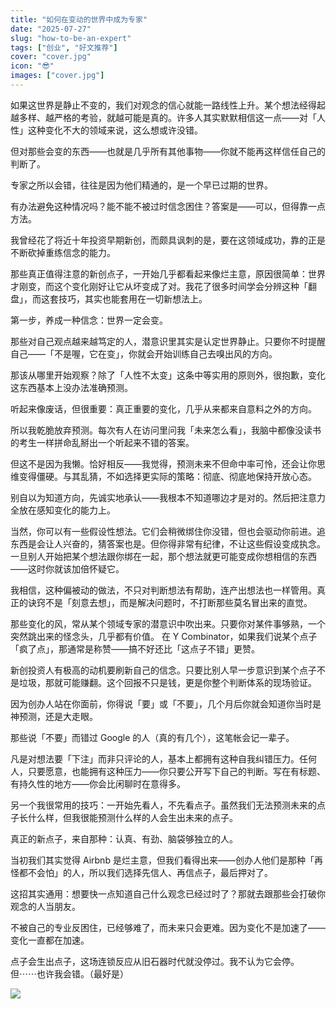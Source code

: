 ```yaml
---
title: "如何在变动的世界中成为专家"
date: "2025-07-27"
slug: "how-to-be-an-expert"
tags: ["创业", "好文推荐"]
cover: "cover.jpg"
icon: "😎"
images: ["cover.jpg"]
---
```

如果这世界是静止不变的，我们对观念的信心就能一路线性上升。某个想法经得起越多样、越严格的考验，就越可能是真的。许多人其实默默相信这一点——对「人性」这种变化不大的领域来说，这么想或许没错。



但对那些会变的东西——也就是几乎所有其他事物——你就不能再这样信任自己的判断了。



专家之所以会错，往往是因为他们精通的，是一个早已过期的世界。



有办法避免这种情况吗？能不能不被过时信念困住？答案是——可以，但得靠一点方法。



我曾经花了将近十年投资早期新创，而颇具讽刺的是，要在这领域成功，靠的正是不断砍掉重练信念的能力。



那些真正值得注意的新创点子，一开始几乎都看起来像烂主意，原因很简单：世界才刚变，而这个变化刚好让它从坏变成了对。我花了很多时间学会分辨这种「翻盘」，而这套技巧，其实也能套用在一切新想法上。



第一步，养成一种信念：世界一定会变。



那些对自己观点越来越笃定的人，潜意识里其实是认定世界静止。只要你不时提醒自己——「不是喔，它在变」，你就会开始训练自己去嗅出风的方向。



那该从哪里开始观察？除了「人性不太变」这条中等实用的原则外，很抱歉，变化这东西基本上没办法准确预测。



听起来像废话，但很重要：真正重要的变化，几乎从来都来自意料之外的方向。



所以我乾脆放弃预测。每次有人在访问里问我「未来怎么看」，我脑中都像没读书的考生一样拼命乱掰出一个听起来不错的答案。



但这不是因为我懒。恰好相反——我觉得，预测未来不但命中率可怜，还会让你思维变得僵硬。与其乱猜，不如选择更实际的策略：彻底、彻底地保持开放心态。



别自以为知道方向，先诚实地承认——我根本不知道哪边才是对的。然后把注意力全放在感知变化的能力上。



当然，你可以有一些假设性想法。它们会稍微绑住你没错，但也会驱动你前进。追东西是会让人兴奋的，猜答案也是。但你得非常有纪律，不让这些假设变成执念。
一旦别人开始把某个想法跟你绑在一起，那个想法就更可能变成你想相信的东西——这时你就该加倍怀疑它。



我相信，这种偏被动的做法，不只对判断想法有帮助，连产出想法也一样管用。真正的诀窍不是「刻意去想」，而是解决问题时，不打断那些莫名冒出来的直觉。



那些变化的风，常从某个领域专家的潜意识中吹出来。只要你对某件事够熟，一个突然跳出来的怪念头，几乎都有价值。
在 Y Combinator，如果我们说某个点子「疯了点」，那通常是称赞——搞不好还比「这点子不错」更赞。



新创投资人有极高的动机要刷新自己的信念。只要比别人早一步意识到某个点子不是垃圾，那就可能赚翻。这个回报不只是钱，更是你整个判断体系的现场验证。



因为创办人站在你面前，你得说「要」或「不要」，几个月后你就会知道你当时是神预测，还是大走眼。



那些说「不要」而错过 Google 的人（真的有几个），这笔帐会记一辈子。



凡是对想法要「下注」而非只评论的人，基本上都拥有这种自我纠错压力。任何人，只要愿意，也能拥有这种压力——你只要公开写下自己的判断。写在有标题、有持久性的地方——你会比闲聊时在意得多。



另一个我很常用的技巧：一开始先看人，不先看点子。虽然我们无法预测未来的点子长什么样，但我很能预测什么样的人会生出未来的点子。



真正的新点子，来自那种：认真、有劲、脑袋够独立的人。



当初我们其实觉得 Airbnb 是烂主意，但我们看得出来——创办人他们是那种「再怪都不会怕」的人，所以我们选择先信人、再信点子，最后押对了。



这招其实通用：想要快一点知道自己什么观念已经过时了？那就去跟那些会打破你观念的人当朋友。



不被自己的专业反困住，已经够难了，而未来只会更难。因为变化不是加速了——变化一直都在加速。



点子会生出点子，这场连锁反应从旧石器时代就没停过。我不认为它会停。
但⋯⋯也许我会错。（最好是）




![](https://prod-files-secure.s3.us-west-2.amazonaws.com/112d0858-5090-4d34-a606-b75eb8d65fd2/46476355-9cf3-4e99-9b7a-3531bc426380/1000202064.png?X-Amz-Algorithm=AWS4-HMAC-SHA256&X-Amz-Content-Sha256=UNSIGNED-PAYLOAD&X-Amz-Credential=ASIAZI2LB466ZCRBDUW2%2F20250905%2Fus-west-2%2Fs3%2Faws4_request&X-Amz-Date=20250905T221153Z&X-Amz-Expires=3600&X-Amz-Security-Token=IQoJb3JpZ2luX2VjEBYaCXVzLXdlc3QtMiJHMEUCIHgy7Znmlb5kzXW97Nrx4LpvP0%2FQ1X5%2FwYoQriTQEuq2AiEA23iGikCYZnwBRqCLujbpdEPJAiBkyto1hrR7ESX6eBwq%2FwMIfxAAGgw2Mzc0MjMxODM4MDUiDEZcRmKl3V%2BPO%2Bmv0yrcAwoYpThlSVCruvt3uRm6i8kAeFd30ze9liNd3e1T1WbiYxf4Jz07ravTBlXe498nD75%2FgJJoaOQaE3%2FUlfLYGBgpbnrFNoDl2%2F17ZEZIz5esW7%2BCWG9OoK3dVB8xthPeEWe7q4Tv8d%2FU%2FNLW8k%2FjYEoVnjA5EU0Hx7euouhsJiZUMSZcONmwwV%2FfWCj7Od8i9tuWT6MvLYq6rCspKAJjQ0cMZPgyNRWk5xnpHr7nTprxCI6t1%2BHqGLR78WcuXSPj8ZjIQkpu0%2FUE20nklYHV4Qlu%2FPptzj6DGDzNxSg%2F2pfb5g1zasxU1boD9rWWH6e2JN04kbjTOtJb7iEuPMtaVb%2F1RCalhceIaK73ijing7vX4Hy9ClC98gUjQo6tmYmBXDrIaEIpT0RTS0FQWTQdAJCBO6lOk7i%2B3dxD22ob5ruzv8vvleRZjJrQiUGcaxHjRymeF0VKTKT5UkvQ6GLOFTnkMmXLuw1RkynufikvpJ8uWgyJbwE0FoSd4xhw%2FdO%2Floir6WXyqgoT5EVtU%2FNvkMXjAlK%2BA%2BlvVmhJIsDW%2Ffj4pbhP6psiGn3T6o9XJQhygs1NKVW28d1RVTHYioRm%2BcSuC3cW69W%2BgjaEOOI7z2UYvfLyI8QkvAPWw0PQMMCz7cUGOqUBacSaUG42SStezeocTG%2FnyirW5aLwOcDDgQUVqMaqPP%2BGXVPszLS4vNU%2BtM%2FIhjD4O70fTgdfADEBvlMMfCYbl2qCkoIqXXz9%2BcdgIu74E32x%2FlviSwV8Np7Vy1OsCSOu%2BVVW%2BvABxuy9Gg2m4XbV3n1%2B7xV25sN7We1uxGITC%2BKPyv%2FnR0uA7bFCiimAvgGui9to4VwXriRvuL6soJGdedj3y48t&X-Amz-Signature=b1d60e6aeb525e92b9ad246da2449c4bd862ca9453ea8ce3661b4d3e07f0a736&X-Amz-SignedHeaders=host&x-amz-checksum-mode=ENABLED&x-id=GetObject)

